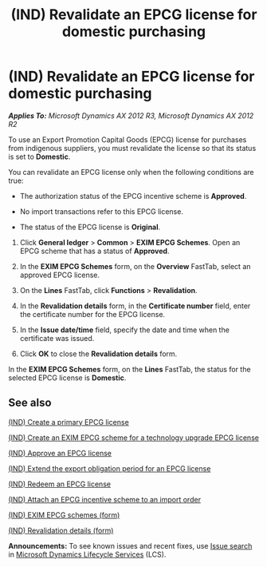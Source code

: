 ﻿---
title: (IND) Revalidate an EPCG license for domestic purchasing
TOCTitle: (IND) Revalidate an EPCG license for domestic purchasing
ms:assetid: 4f063203-c9e1-40b1-97dd-809c61cf8c4e
ms:mtpsurl: https://technet.microsoft.com/en-us/library/JJ664691(v=AX.60)
ms:contentKeyID: 49385765
ms.date: 04/18/2014
mtps_version: v=AX.60
f1_keywords:
- (IND)
- EPCG license
- revalidate
- Revalidate EPCG license
---

# (IND) Revalidate an EPCG license for domestic purchasing 


_**Applies To:** Microsoft Dynamics AX 2012 R3, Microsoft Dynamics AX 2012 R2_

To use an Export Promotion Capital Goods (EPCG) license for purchases from indigenous suppliers, you must revalidate the license so that its status is set to **Domestic**.

You can revalidate an EPCG license only when the following conditions are true:

  - The authorization status of the EPCG incentive scheme is **Approved**.

  - No import transactions refer to this EPCG license.

  - The status of the EPCG license is **Original**.

<!-- end list -->

1.  Click **General ledger** \> **Common** \> **EXIM EPCG Schemes**. Open an EPCG scheme that has a status of **Approved**.

2.  In the **EXIM EPCG Schemes** form, on the **Overview** FastTab, select an approved EPCG license.

3.  On the **Lines** FastTab, click **Functions** \> **Revalidation**.

4.  In the **Revalidation details** form, in the **Certificate number** field, enter the certificate number for the EPCG license.

5.  In the **Issue date/time** field, specify the date and time when the certificate was issued.

6.  Click **OK** to close the **Revalidation details** form.

In the **EXIM EPCG Schemes** form, on the **Lines** FastTab, the status for the selected EPCG license is **Domestic**.

## See also

[(IND) Create a primary EPCG license](ind-create-a-primary-epcg-license.md)

[(IND) Create an EXIM EPCG scheme for a technology upgrade EPCG license](ind-create-an-exim-epcg-scheme-for-a-technology-upgrade-epcg-license.md)

[(IND) Approve an EPCG license](ind-approve-an-epcg-license.md)

[(IND) Extend the export obligation period for an EPCG license](ind-extend-the-export-obligation-period-for-an-epcg-license.md)

[(IND) Redeem an EPCG license](ind-redeem-an-epcg-license.md)

[(IND) Attach an EPCG incentive scheme to an import order](ind-attach-an-epcg-incentive-scheme-to-an-import-order.md)

[(IND) EXIM EPCG schemes (form)](https://technet.microsoft.com/en-us/library/jj677817\(v=ax.60\))

[(IND) Revalidation details (form)](https://technet.microsoft.com/en-us/library/jj710940\(v=ax.60\))

  
**Announcements:** To see known issues and recent fixes, use [Issue search](http://go.microsoft.com/fwlink/?linkid=389258) in [Microsoft Dynamics Lifecycle Services](http://go.microsoft.com/fwlink/?linkid=306505) (LCS).

